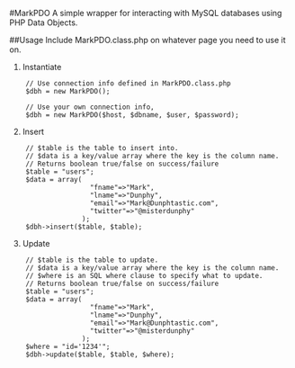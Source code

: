 #MarkPDO
A simple wrapper for interacting with MySQL databases using PHP Data Objects.

##Usage
Include MarkPDO.class.php on whatever page you need to use it on.

1. Instantiate 
```
    // Use connection info defined in MarkPDO.class.php
    $dbh = new MarkPDO();

    // Use your own connection info,
    $dbh = new MarkPDO($host, $dbname, $user, $password);
```

2. Insert
```
	// $table is the table to insert into.
    // $data is a key/value array where the key is the column name.
    // Returns boolean true/false on success/failure
    $table = "users";
    $data = array(
    				"fname"=>"Mark",
    				"lname"=>"Dunphy",
    				"email"=>"Mark@Dunphtastic.com",
    				"twitter"=>"@misterdunphy"
    			  );
    $dbh->insert($table, $table);
```

3. Update 
```
    // $table is the table to update.
    // $data is a key/value array where the key is the column name. 
    // $where is an SQL where clause to specify what to update.   
    // Returns boolean true/false on success/failure
    $table = "users";
    $data = array(
    				"fname"=>"Mark",
    				"lname"=>"Dunphy",
    				"email"=>"Mark@Dunphtastic.com",
    				"twitter"=>"@misterdunphy"
    			  );
    $where = "id='1234'";
    $dbh->update($table, $table, $where);
```